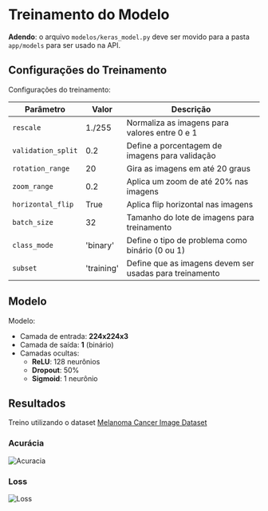 # Treinamento do Modelo

**Adendo**: o arquivo `modelos/keras_model.py` deve ser movido para a pasta `app/models` para ser usado na API.

## Configurações do Treinamento

Configurações do treinamento:

| Parâmetro | Valor | Descrição |
| --- | --- | --- |
| `rescale` | 1./255 | Normaliza as imagens para valores entre 0 e 1 |
| `validation_split` | 0.2 | Define a porcentagem de imagens para validação |
| `rotation_range` | 20 | Gira as imagens em até 20 graus |
| `zoom_range` | 0.2 | Aplica um zoom de até 20% nas imagens |
| `horizontal_flip` | True | Aplica flip horizontal nas imagens |
| `batch_size` | 32 | Tamanho do lote de imagens para treinamento |
| `class_mode` | 'binary' | Define o tipo de problema como binário (0 ou 1) |
| `subset` | 'training' | Define que as imagens devem ser usadas para treinamento |

## Modelo

Modelo:

* Camada de entrada: **224x224x3**
* Camada de saída: **1** (binário)
* Camadas ocultas:
  * **ReLU**: 128 neurônios
  * **Dropout**: 50%
  * **Sigmoid**: 1 neurônio

## Resultados

Treino utilizando o dataset [Melanoma Cancer Image Dataset](https://www.kaggle.com/datasets/bhaveshmittal/melanoma-cancer-dataset?select=train)

### Acurácia

![Acuracia](https://github.com/oleoespindola/derma-analyzer-api/blob/feature/auth/notebooks/charts/Acur%C3%A1ria%20-%20Dataset%20Public%20Image.png?raw=true)

### Loss

![Loss](https://github.com/oleoespindola/derma-analyzer-api/blob/feature/auth/notebooks/charts/Loss%20-%20Dataset%20Public%20Image.png?raw=true)
